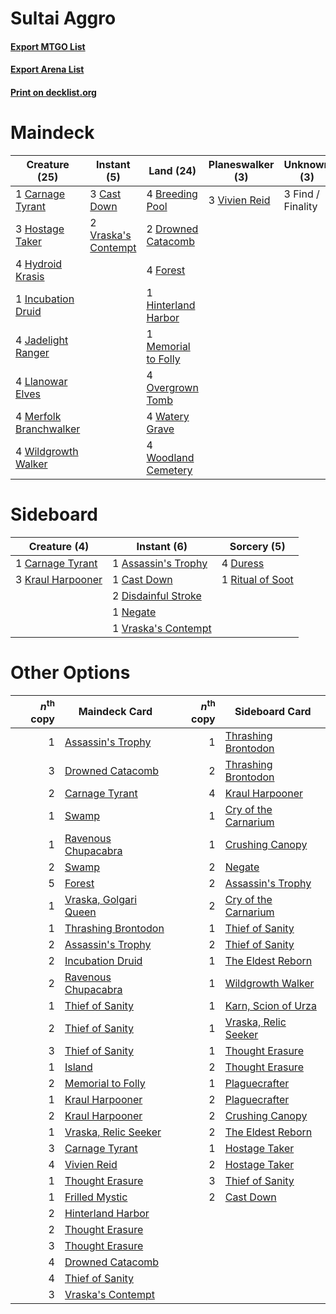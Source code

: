 # Sultai Aggro

#### [Export MTGO List](../collection/Sultai%20Aggro/Sultai%20Aggro.txt)
#### [Export Arena List](../collection/Sultai%20Aggro/Sultai%20Aggro_arena.txt)
#### [Print on decklist.org](http://decklist.org/?deckmain=4%09Breeding%20Pool%0A1%09Carnage%20Tyrant%0A3%09Cast%20Down%0A2%09Drowned%20Catacomb%0A3%09Find%20/%20Finality%0A4%09Forest%0A1%09Hinterland%20Harbor%0A3%09Hostage%20Taker%0A4%09Hydroid%20Krasis%0A1%09Incubation%20Druid%0A4%09Jadelight%20Ranger%0A4%09Llanowar%20Elves%0A1%09Memorial%20to%20Folly%0A4%09Merfolk%20Branchwalker%0A4%09Overgrown%20Tomb%0A3%09Vivien%20Reid%0A2%09Vraska's%20Contempt%0A4%09Watery%20Grave%0A4%09Wildgrowth%20Walker%0A4%09Woodland%20Cemetery&deckside=1%09Assassin's%20Trophy%0A1%09Carnage%20Tyrant%0A1%09Cast%20Down%0A2%09Disdainful%20Stroke%0A4%09Duress%0A3%09Kraul%20Harpooner%0A1%09Negate%0A1%09Ritual%20of%20Soot%0A1%09Vraska's%20Contempt)
# Maindeck

|                                          Creature (25)                                          |                                         Instant (5)                                          |                                          Land (24)                                           |                                    Planeswalker (3)                                    |   Unknown (3)   |
|-------------------------------------------------------------------------------------------------|----------------------------------------------------------------------------------------------|----------------------------------------------------------------------------------------------|----------------------------------------------------------------------------------------|-----------------|
|1 [Carnage Tyrant](http://gatherer.wizards.com/Pages/Card/Details.aspx?multiverseid=435334)      |3 [Cast Down](http://gatherer.wizards.com/Pages/Card/Details.aspx?multiverseid=442969)        |4 [Breeding Pool](http://gatherer.wizards.com/Pages/Card/Details.aspx?multiverseid=97088)     |3 [Vivien Reid](http://gatherer.wizards.com/Pages/Card/Details.aspx?multiverseid=447344)|3 Find / Finality|
|3 [Hostage Taker](http://gatherer.wizards.com/Pages/Card/Details.aspx?multiverseid=435379)       |2 [Vraska's Contempt](http://gatherer.wizards.com/Pages/Card/Details.aspx?multiverseid=435283)|2 [Drowned Catacomb](http://gatherer.wizards.com/Pages/Card/Details.aspx?multiverseid=430633) |                                                                                        |                 |
|4 [Hydroid Krasis](http://gatherer.wizards.com/Pages/Card/Details.aspx?multiverseid=457327)      |                                                                                              |4 [Forest](http://gatherer.wizards.com/Pages/Card/Details.aspx?multiverseid=439860)           |                                                                                        |                 |
|1 [Incubation Druid](http://gatherer.wizards.com/Pages/Card/Details.aspx?multiverseid=457275)    |                                                                                              |1 [Hinterland Harbor](http://gatherer.wizards.com/Pages/Card/Details.aspx?multiverseid=443128)|                                                                                        |                 |
|4 [Jadelight Ranger](http://gatherer.wizards.com/Pages/Card/Details.aspx?multiverseid=439793)    |                                                                                              |1 [Memorial to Folly](http://gatherer.wizards.com/Pages/Card/Details.aspx?multiverseid=443130)|                                                                                        |                 |
|4 [Llanowar Elves](http://gatherer.wizards.com/Pages/Card/Details.aspx?multiverseid=129626)      |                                                                                              |4 [Overgrown Tomb](http://gatherer.wizards.com/Pages/Card/Details.aspx?multiverseid=405103)   |                                                                                        |                 |
|4 [Merfolk Branchwalker](http://gatherer.wizards.com/Pages/Card/Details.aspx?multiverseid=435353)|                                                                                              |4 [Watery Grave](http://gatherer.wizards.com/Pages/Card/Details.aspx?multiverseid=405114)     |                                                                                        |                 |
|4 [Wildgrowth Walker](http://gatherer.wizards.com/Pages/Card/Details.aspx?multiverseid=435372)   |                                                                                              |4 [Woodland Cemetery](http://gatherer.wizards.com/Pages/Card/Details.aspx?multiverseid=443136)|                                                                                        |                 |


# Sideboard

|                                        Creature (4)                                        |                                         Instant (6)                                          |                                        Sorcery (5)                                        |
|--------------------------------------------------------------------------------------------|----------------------------------------------------------------------------------------------|-------------------------------------------------------------------------------------------|
|1 [Carnage Tyrant](http://gatherer.wizards.com/Pages/Card/Details.aspx?multiverseid=435334) |1 [Assassin's Trophy](http://gatherer.wizards.com/Pages/Card/Details.aspx?multiverseid=452902)|4 [Duress](http://gatherer.wizards.com/Pages/Card/Details.aspx?multiverseid=14557)         |
|3 [Kraul Harpooner](http://gatherer.wizards.com/Pages/Card/Details.aspx?multiverseid=452886)|1 [Cast Down](http://gatherer.wizards.com/Pages/Card/Details.aspx?multiverseid=442969)        |1 [Ritual of Soot](http://gatherer.wizards.com/Pages/Card/Details.aspx?multiverseid=452834)|
|                                                                                            |2 [Disdainful Stroke](http://gatherer.wizards.com/Pages/Card/Details.aspx?multiverseid=420705)|                                                                                           |
|                                                                                            |1 [Negate](http://gatherer.wizards.com/Pages/Card/Details.aspx?multiverseid=423707)           |                                                                                           |
|                                                                                            |1 [Vraska's Contempt](http://gatherer.wizards.com/Pages/Card/Details.aspx?multiverseid=435283)|                                                                                           |


# Other Options

|*n*<sup>th</sup> copy|                                         Maindeck Card                                          |*n*<sup>th</sup> copy|                                        Sideboard Card                                         |
|--------------------:|------------------------------------------------------------------------------------------------|--------------------:|-----------------------------------------------------------------------------------------------|
|                    1|[Assassin's Trophy](http://gatherer.wizards.com/Pages/Card/Details.aspx?multiverseid=452902)    |                    1|[Thrashing Brontodon](http://gatherer.wizards.com/Pages/Card/Details.aspx?multiverseid=456570) |
|                    3|[Drowned Catacomb](http://gatherer.wizards.com/Pages/Card/Details.aspx?multiverseid=430633)     |                    2|[Thrashing Brontodon](http://gatherer.wizards.com/Pages/Card/Details.aspx?multiverseid=456570) |
|                    2|[Carnage Tyrant](http://gatherer.wizards.com/Pages/Card/Details.aspx?multiverseid=435334)       |                    4|[Kraul Harpooner](http://gatherer.wizards.com/Pages/Card/Details.aspx?multiverseid=452886)     |
|                    1|[Swamp](http://gatherer.wizards.com/Pages/Card/Details.aspx?multiverseid=439858)                |                    1|[Cry of the Carnarium](http://gatherer.wizards.com/Pages/Card/Details.aspx?multiverseid=457214)|
|                    1|[Ravenous Chupacabra](http://gatherer.wizards.com/Pages/Card/Details.aspx?multiverseid=442093)  |                    1|[Crushing Canopy](http://gatherer.wizards.com/Pages/Card/Details.aspx?multiverseid=452876)     |
|                    2|[Swamp](http://gatherer.wizards.com/Pages/Card/Details.aspx?multiverseid=439858)                |                    2|[Negate](http://gatherer.wizards.com/Pages/Card/Details.aspx?multiverseid=423707)              |
|                    5|[Forest](http://gatherer.wizards.com/Pages/Card/Details.aspx?multiverseid=439860)               |                    2|[Assassin's Trophy](http://gatherer.wizards.com/Pages/Card/Details.aspx?multiverseid=452902)   |
|                    1|[Vraska, Golgari Queen](http://gatherer.wizards.com/Pages/Card/Details.aspx?multiverseid=452963)|                    2|[Cry of the Carnarium](http://gatherer.wizards.com/Pages/Card/Details.aspx?multiverseid=457214)|
|                    1|[Thrashing Brontodon](http://gatherer.wizards.com/Pages/Card/Details.aspx?multiverseid=456570)  |                    1|[Thief of Sanity](http://gatherer.wizards.com/Pages/Card/Details.aspx?multiverseid=452955)     |
|                    2|[Assassin's Trophy](http://gatherer.wizards.com/Pages/Card/Details.aspx?multiverseid=452902)    |                    2|[Thief of Sanity](http://gatherer.wizards.com/Pages/Card/Details.aspx?multiverseid=452955)     |
|                    2|[Incubation Druid](http://gatherer.wizards.com/Pages/Card/Details.aspx?multiverseid=457275)     |                    1|[The Eldest Reborn](http://gatherer.wizards.com/Pages/Card/Details.aspx?multiverseid=442978)   |
|                    2|[Ravenous Chupacabra](http://gatherer.wizards.com/Pages/Card/Details.aspx?multiverseid=442093)  |                    1|[Wildgrowth Walker](http://gatherer.wizards.com/Pages/Card/Details.aspx?multiverseid=435372)   |
|                    1|[Thief of Sanity](http://gatherer.wizards.com/Pages/Card/Details.aspx?multiverseid=452955)      |                    1|[Karn, Scion of Urza](http://gatherer.wizards.com/Pages/Card/Details.aspx?multiverseid=442889) |
|                    2|[Thief of Sanity](http://gatherer.wizards.com/Pages/Card/Details.aspx?multiverseid=452955)      |                    1|[Vraska, Relic Seeker](http://gatherer.wizards.com/Pages/Card/Details.aspx?multiverseid=435388)|
|                    3|[Thief of Sanity](http://gatherer.wizards.com/Pages/Card/Details.aspx?multiverseid=452955)      |                    1|[Thought Erasure](http://gatherer.wizards.com/Pages/Card/Details.aspx?multiverseid=452956)     |
|                    1|[Island](http://gatherer.wizards.com/Pages/Card/Details.aspx?multiverseid=439857)               |                    2|[Thought Erasure](http://gatherer.wizards.com/Pages/Card/Details.aspx?multiverseid=452956)     |
|                    2|[Memorial to Folly](http://gatherer.wizards.com/Pages/Card/Details.aspx?multiverseid=443130)    |                    1|[Plaguecrafter](http://gatherer.wizards.com/Pages/Card/Details.aspx?multiverseid=452832)       |
|                    1|[Kraul Harpooner](http://gatherer.wizards.com/Pages/Card/Details.aspx?multiverseid=452886)      |                    2|[Plaguecrafter](http://gatherer.wizards.com/Pages/Card/Details.aspx?multiverseid=452832)       |
|                    2|[Kraul Harpooner](http://gatherer.wizards.com/Pages/Card/Details.aspx?multiverseid=452886)      |                    2|[Crushing Canopy](http://gatherer.wizards.com/Pages/Card/Details.aspx?multiverseid=452876)     |
|                    1|[Vraska, Relic Seeker](http://gatherer.wizards.com/Pages/Card/Details.aspx?multiverseid=435388) |                    2|[The Eldest Reborn](http://gatherer.wizards.com/Pages/Card/Details.aspx?multiverseid=442978)   |
|                    3|[Carnage Tyrant](http://gatherer.wizards.com/Pages/Card/Details.aspx?multiverseid=435334)       |                    1|[Hostage Taker](http://gatherer.wizards.com/Pages/Card/Details.aspx?multiverseid=435379)       |
|                    4|[Vivien Reid](http://gatherer.wizards.com/Pages/Card/Details.aspx?multiverseid=447344)          |                    2|[Hostage Taker](http://gatherer.wizards.com/Pages/Card/Details.aspx?multiverseid=435379)       |
|                    1|[Thought Erasure](http://gatherer.wizards.com/Pages/Card/Details.aspx?multiverseid=452956)      |                    3|[Thief of Sanity](http://gatherer.wizards.com/Pages/Card/Details.aspx?multiverseid=452955)     |
|                    1|[Frilled Mystic](http://gatherer.wizards.com/Pages/Card/Details.aspx?multiverseid=457318)       |                    2|[Cast Down](http://gatherer.wizards.com/Pages/Card/Details.aspx?multiverseid=442969)           |
|                    2|[Hinterland Harbor](http://gatherer.wizards.com/Pages/Card/Details.aspx?multiverseid=443128)    |                     |                                                                                               |
|                    2|[Thought Erasure](http://gatherer.wizards.com/Pages/Card/Details.aspx?multiverseid=452956)      |                     |                                                                                               |
|                    3|[Thought Erasure](http://gatherer.wizards.com/Pages/Card/Details.aspx?multiverseid=452956)      |                     |                                                                                               |
|                    4|[Drowned Catacomb](http://gatherer.wizards.com/Pages/Card/Details.aspx?multiverseid=430633)     |                     |                                                                                               |
|                    4|[Thief of Sanity](http://gatherer.wizards.com/Pages/Card/Details.aspx?multiverseid=452955)      |                     |                                                                                               |
|                    3|[Vraska's Contempt](http://gatherer.wizards.com/Pages/Card/Details.aspx?multiverseid=435283)    |                     |                                                                                               |

